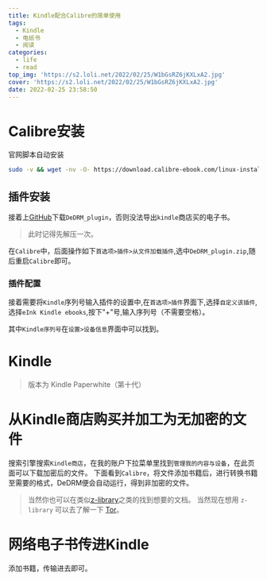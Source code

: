 ```yaml
---
title: Kindle配合Calibre的简单使用
tags:
  - Kindle
  - 电纸书
  - 阅读
categories:
  - life
  - read
top_img: 'https://s2.loli.net/2022/02/25/W1bGsRZ6jKXLxA2.jpg'
cover: 'https://s2.loli.net/2022/02/25/W1bGsRZ6jKXLxA2.jpg'
date: 2022-02-25 23:58:50
---
```




# Calibre安装
官网脚本自动安装

``` bash
sudo -v && wget -nv -O- https://download.calibre-ebook.com/linux-installer.sh | sudo sh /dev/stdin
```

## 插件安装

接着上[GitHub](https://github.com/apprenticeharper/DeDRM_tools)下载`DeDRM_plugin`，否则没法导出`kindle`商店买的电子书。

> 此时记得先解压一次。

在`Calibre`中，后面操作如下`首选项>插件>从文件加载插件`,选中`DeDRM_plugin.zip`,随后重启`Calibre`即可。

### 插件配置

接着需要将`Kindle`序列号输入插件的设置中,在`首选项>插件`界面下,选择`自定义该插件`,选择`eInk Kindle ebooks`,按下"+"号,输入序列号（不需要空格）。

其中`Kindle序列号`在`设置>设备信息`界面中可以找到。

# Kindle

> 版本为 Kindle Paperwhite（第十代）

# 从Kindle商店购买并加工为无加密的文件
搜索引擎搜索`Kindle商店`，在我的账户下拉菜单里找到`管理我的内容与设备`，在此页面可以下载加密后的文件。
下面看到`Calibre`，将文件添加书籍后，进行转换书籍至需要的格式，DeDRM便会自动运行，得到非加密的文件。

> 当然你也可以在类似[z-library](https://zh.z-lib.org/)之类的找到想要的文档。
> 当然现在想用 `z-library` 可以去了解一下 [Tor](https://www.torproject.org/)。

# 网络电子书传进Kindle
添加书籍，传输进去即可。